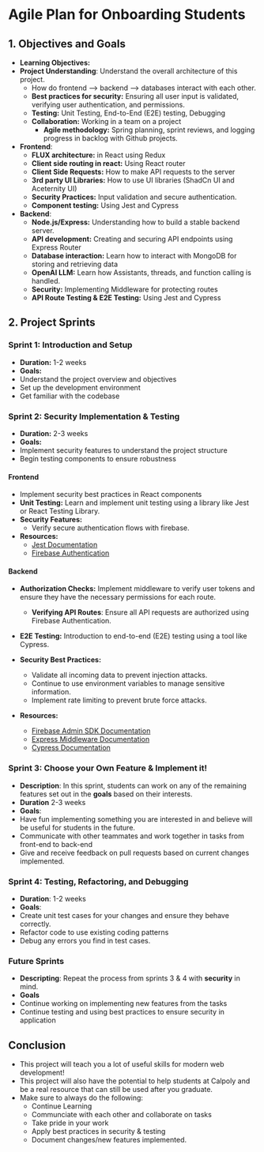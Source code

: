 # Agile Plan for Onboarding Students

## 1. Objectives and Goals

- **Learning Objectives:**
- **Project Understanding**: Understand the overall architecture of this project.
  - How do frontend --> backend --> databases interact with each other.
  - **Best practices for security:** Ensuring all user input is validated, verifying user authentication, and permissions.
  - **Testing:** Unit Testing, End-to-End (E2E) testing, Debugging
  - **Collaboration:** Working in a team on a project
    - **Agile methodology:** Spring planning, sprint reviews, and logging progress in backlog with Github projects.
- **Frontend**:
  - **FLUX architecture:** in React using Redux
  - **Client side routing in react:** Using React router
  - **Client Side Requests:** How to make API requests to the server
  - **3rd party UI Libraries:** How to use UI libraries (ShadCn UI and Aceternity UI)
  - **Security Practices:** Input validation and secure authentication.
  - **Component testing:** Using Jest and Cypress
- **Backend**:
  - **Node.js/Express:** Understanding how to build a stable backend server.
  - **API development:** Creating and securing API endpoints using Express Router
  - **Database interaction:** Learn how to interact with MongoDB for storing and retrieving data
  - **OpenAI LLM:** Learn how Assistants, threads, and function calling is handled.
  - **Security:** Implementing Middleware for protecting routes
  - **API Route Testing & E2E Testing:** Using Jest and Cypress

## 2. Project Sprints

### Sprint 1: Introduction and Setup

- **Duration:** 1-2 weeks
- **Goals:**
- Understand the project overview and objectives
- Set up the development environment
- Get familiar with the codebase

### Sprint 2: Security Implementation & Testing

- **Duration:** 2-3 weeks
- **Goals:**
- Implement security features to understand the project structure
- Begin testing components to ensure robustness

#### Frontend

- Implement security best practices in React components
- **Unit Testing:** Learn and implement unit testing using a library like Jest or React Testing Library.
- **Security Features:**
  - Verify secure authentication flows with firebase.
- **Resources:**
  - [Jest Documentation](https://jestjs.io/docs/en/getting-started)
  - [Firebase Authentication](https://firebase.google.com/docs/auth/web/start)

#### Backend

- **Authorization Checks:** Implement middleware to verify user tokens and ensure they have the necessary permissions for each route.
  - **Verifying API Routes**: Ensure all API requests are authorized using Firebase Authentication.
- **E2E Testing:** Introduction to end-to-end (E2E) testing using a tool like Cypress.

- **Security Best Practices:**

  - Validate all incoming data to prevent injection attacks.
  - Continue to use environment variables to manage sensitive information.
  - Implement rate limiting to prevent brute force attacks.

- **Resources:**
  - [Firebase Admin SDK Documentation](https://firebase.google.com/docs/admin/setup)
  - [Express Middleware Documentation](https://expressjs.com/en/guide/writing-middleware.html)
  - [Cypress Documentation](https://docs.cypress.io/guides/overview/why-cypress)

### Sprint 3: Choose your Own Feature & Implement it!

- **Description**: In this sprint, students can work on any of the remaining features set out in the **goals** based on their interests.
- **Duration** 2-3 weeks
- **Goals**:
- Have fun implementing something you are interested in and believe will be useful for students in the future.
- Communicate with other teammates and work together in tasks from front-end to back-end
- Give and receive feedback on pull requests based on current changes implemented.

### Sprint 4: Testing, Refactoring, and Debugging

- **Duration**: 1-2 weeks
- **Goals**:
- Create unit test cases for your changes and ensure they behave correctly.
- Refactor code to use existing coding patterns
- Debug any errors you find in test cases.

### Future Sprints

- **Descripting**: Repeat the process from sprints 3 & 4 with **security** in mind.
- **Goals**
- Continue working on implementing new features from the tasks
- Continue testing and using best practices to ensure security in application

## Conclusion

- This project will teach you a lot of useful skills for modern web development!
- This project will also have the potential to help students at Calpoly and be a real resource that can still be used after you graduate.
- Make sure to always do the following:
  - Continue Learning
  - Communciate with each other and collaborate on tasks
  - Take pride in your work
  - Apply best practices in security & testing
  - Document changes/new features implemented.
